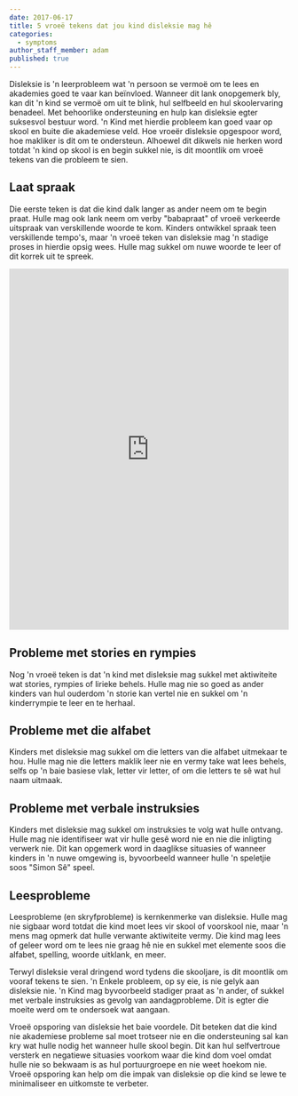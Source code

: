 ```yaml
---
date: 2017-06-17
title: 5 vroeë tekens dat jou kind disleksie mag hê
categories:
  - symptoms
author_staff_member: adam
published: true
---
```

Disleksie is 'n leerprobleem wat 'n persoon se vermoë om te lees en akademies goed te vaar kan beïnvloed. Wanneer dit lank onopgemerk bly, kan dit 'n kind se vermoë om uit te blink, hul selfbeeld en hul skoolervaring benadeel. Met behoorlike ondersteuning en hulp kan disleksie egter suksesvol bestuur word. 'n Kind met hierdie probleem kan goed vaar op skool en buite die akademiese veld. Hoe vroeër disleksie opgespoor word, hoe makliker is dit om te ondersteun. Alhoewel dit dikwels nie herken word totdat 'n kind op skool is en begin sukkel nie, is dit moontlik om vroeë tekens van die probleem te sien.

## Laat spraak
Die eerste teken is dat die kind dalk langer as ander neem om te begin praat. Hulle mag ook lank neem om verby "babapraat" of vroeë verkeerde uitspraak van verskillende woorde te kom. Kinders ontwikkel spraak teen verskillende tempo's, maar 'n vroeë teken van disleksie mag 'n stadige proses in hierdie opsig wees. Hulle mag sukkel om nuwe woorde te leer of dit korrek uit te spreek.

<iframe id="sib" width="100%" height="650px" src="https://17abdf7c.sibforms.com/serve/MUIEAG4ABlzn5_C_d69co9dMTJhZ1MUKaiJn_J_RYUNAmIL1lrvA4Gs0wSHmhPwjICXLAgEZpNE3ZOgSBlVQrHfX03rsOTOBaDKC1qmkA8rPsFX-_n9SGyMFuLMq4HW8IS3QiFNGRrXwck-HGS-4x97tBzwU31t_y6ZZlFUZWsqyhQkOi1dF-uS8G35RKhw4SzBKGSZI_evYbYHv" frameborder="0" scrolling="auto" allowfullscreen style="display: block;margin-left: auto;margin-right: auto;max-width: 100%;"></iframe>

## Probleme met stories en rympies
Nog 'n vroeë teken is dat 'n kind met disleksie mag sukkel met aktiwiteite wat stories, rympies of lirieke behels. Hulle mag nie so goed as ander kinders van hul ouderdom 'n storie kan vertel nie en sukkel om 'n kinderrympie te leer en te herhaal.

## Probleme met die alfabet
Kinders met disleksie mag sukkel om die letters van die alfabet uitmekaar te hou. Hulle mag nie die letters maklik leer nie en vermy take wat lees behels, selfs op 'n baie basiese vlak, letter vir letter, of om die letters te sê wat hul naam uitmaak.

## Probleme met verbale instruksies
Kinders met disleksie mag sukkel om instruksies te volg wat hulle ontvang. Hulle mag nie identifiseer wat vir hulle gesê word nie en nie die inligting verwerk nie. Dit kan opgemerk word in daaglikse situasies of wanneer kinders in 'n nuwe omgewing is, byvoorbeeld wanneer hulle 'n speletjie soos "Simon Sê" speel.

## Leesprobleme
Leesprobleme (en skryfprobleme) is kernkenmerke van disleksie. Hulle mag nie sigbaar word totdat die kind moet lees vir skool of voorskool nie, maar 'n mens mag opmerk dat hulle verwante aktiwiteite vermy. Die kind mag lees of geleer word om te lees nie graag hê nie en sukkel met elemente soos die alfabet, spelling, woorde uitklank, en meer.

Terwyl disleksie veral dringend word tydens die skooljare, is dit moontlik om vooraf tekens te sien. 'n Enkele probleem, op sy eie, is nie gelyk aan disleksie nie. 'n Kind mag byvoorbeeld stadiger praat as 'n ander, of sukkel met verbale instruksies as gevolg van aandagprobleme. Dit is egter die moeite werd om te ondersoek wat aangaan.

Vroeë opsporing van disleksie het baie voordele. Dit beteken dat die kind nie akademiese probleme sal moet trotseer nie en die ondersteuning sal kan kry wat hulle nodig het wanneer hulle skool begin. Dit kan hul selfvertroue versterk en negatiewe situasies voorkom waar die kind dom voel omdat hulle nie so bekwaam is as hul portuurgroepe en nie weet hoekom nie. Vroeë opsporing kan help om die impak van disleksie op die kind se lewe te minimaliseer en uitkomste te verbeter. 